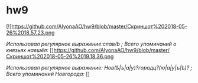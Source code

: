 # hw9
[!]https://github.com/AlyonaAO/hw9/blob/master/Скриншот%202018-05-26%2018.57.23.png

*Использовал регулярное выражение:слав/b ; Всего упоминаний о князьях наешёл:*
[]https://github.com/AlyonaAO/hw9/blob/master/Скриншот%202018-05-26%2019.18.36.png

*Использовал регулярное выражение: Нов(ѣ|ъ|а|у)?городц?(ю|а|у|ъ|ѣ)? ; Всего упоминаний Новгорода:*
[]
